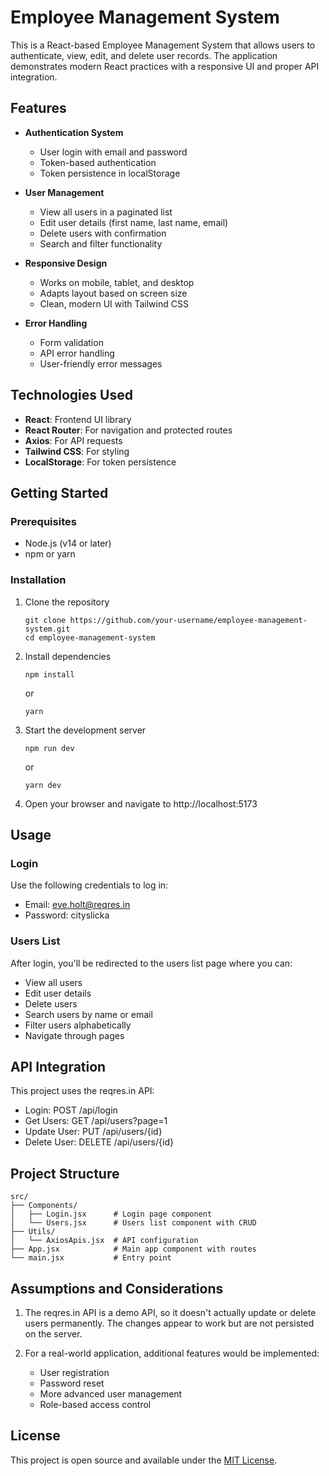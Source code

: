 # Employee Management System

This is a React-based Employee Management System that allows users to authenticate, view, edit, and delete user records. The application demonstrates modern React practices with a responsive UI and proper API integration.

## Features

- **Authentication System**
  - User login with email and password
  - Token-based authentication
  - Token persistence in localStorage

- **User Management**
  - View all users in a paginated list
  - Edit user details (first name, last name, email)
  - Delete users with confirmation
  - Search and filter functionality

- **Responsive Design**
  - Works on mobile, tablet, and desktop
  - Adapts layout based on screen size
  - Clean, modern UI with Tailwind CSS

- **Error Handling**
  - Form validation
  - API error handling
  - User-friendly error messages

## Technologies Used

- **React**: Frontend UI library
- **React Router**: For navigation and protected routes
- **Axios**: For API requests
- **Tailwind CSS**: For styling
- **LocalStorage**: For token persistence

## Getting Started

### Prerequisites

- Node.js (v14 or later)
- npm or yarn

### Installation

1. Clone the repository
   ```
   git clone https://github.com/your-username/employee-management-system.git
   cd employee-management-system
   ```

2. Install dependencies
   ```
   npm install
   ```
   or
   ```
   yarn
   ```

3. Start the development server
   ```
   npm run dev
   ```
   or
   ```
   yarn dev
   ```

4. Open your browser and navigate to http://localhost:5173

## Usage

### Login

Use the following credentials to log in:
- Email: eve.holt@reqres.in
- Password: cityslicka

### Users List

After login, you'll be redirected to the users list page where you can:
- View all users
- Edit user details
- Delete users
- Search users by name or email
- Filter users alphabetically
- Navigate through pages

## API Integration

This project uses the reqres.in API:

- Login: POST /api/login
- Get Users: GET /api/users?page=1
- Update User: PUT /api/users/{id}
- Delete User: DELETE /api/users/{id}

## Project Structure

```
src/
├── Components/
│   ├── Login.jsx      # Login page component
│   └── Users.jsx      # Users list component with CRUD
├── Utils/
│   └── AxiosApis.jsx  # API configuration
├── App.jsx            # Main app component with routes
└── main.jsx           # Entry point
```

## Assumptions and Considerations

1. The reqres.in API is a demo API, so it doesn't actually update or delete users permanently. The changes appear to work but are not persisted on the server.

2. For a real-world application, additional features would be implemented:
   - User registration
   - Password reset
   - More advanced user management
   - Role-based access control

## License

This project is open source and available under the [MIT License](LICENSE).
